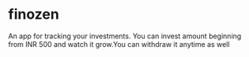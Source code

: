 # finozen
An app for tracking your investments. You can invest amount beginning from INR 500 and watch it grow.You can withdraw it anytime as well